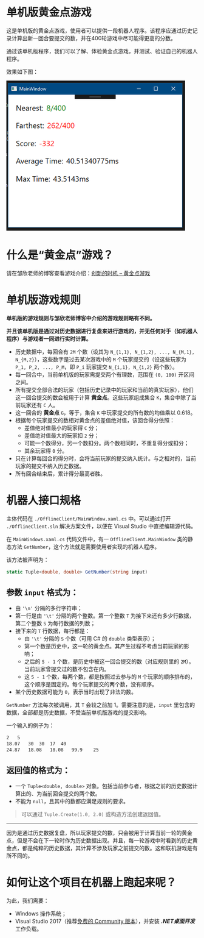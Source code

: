 # 单机版黄金点游戏
这是单机版的黄金点游戏，使用者可以提供一段机器人程序。该程序应通过历史记录计算出新一回合要提交的数，并在400轮游戏中尽可能得更高的分数。

通过该单机版程序，我们可以了解、体验黄金点游戏，并测试、验证自己的机器人程序。

效果如下图：

![Sample image](./sample.png)

# 什么是“黄金点”游戏？
请在邹欣老师的博客查看游戏介绍：[创新的时机 – 黄金点游戏](https://blog.csdn.net/SoftwareTeacher/article/details/25794525)

# 单机版游戏规则
**单机版的游戏规则与邹欣老师博客中介绍的游戏规则略有不同。**

**并且该单机版是通过对历史数据进行复盘来进行游戏的，并无任何对手（如机器人程序）与游戏者一同进行实时计算。**

- 历史数据中，每回合有 `2M` 个数（设其为 `N_{1,1}, N_{1,2}, ..., N_{M,1}, N_{M,2}`），这些数字是过去某次游戏中的 `M` 个玩家提交的（设这些玩家为 `P_1, P_2, ..., P_M`，即 `P_i` 玩家提交 `N_{i,1}, N_{i,2}` 两个数）。
- 每一回合中，当前单机版的玩家需提交两个有理数，范围在 `(0, 100)` 开区间之间。
- 所有提交全部合法的玩家（包括历史记录中的玩家和当前的真实玩家），他们这一回合提交的数会被用于计算 **黄金点**。这些玩家组成集合 `K`，集合中除了当前玩家还有 `C` 人。
- 这一回合的 **黄金点** `G`，等于，集合 `K` 中玩家提交的所有数的均值乘以 0.618。
- 根据每个玩家提交的数相对黄金点的差值绝对值，该回合得分依照：
    - 差值绝对值最小的玩家得 `C` 分；
    - 差值绝对值最大的玩家扣 `2` 分；
    - 可能一个数得分，另一个数扣分。两个数相同时，不重复得分或扣分；
    - 其余玩家得 `0` 分。
- 只在计算每回合的得分时，会将当前玩家的提交纳入统计。与之相对的，当前玩家的提交不纳入历史数据。
- 所有回合结束后，累计得分最高者胜。

# 机器人接口规格

主体代码在 `./OfflineClient/MainWindow.xaml.cs` 中。可以通过打开 `./OfflineClient.sln` 解决方案文件，以便在 Visual Studio 中直接编辑源代码。

在 `MainWindows.xaml.cs` 代码文件中，有一 `OfflineClient.MainWindow` 类的静态方法 `GetNumber`，这个方法就是需要使用者实现的机器人程序。

该方法被声明为：
```cs
static Tuple<double, double> GetNumber(string input)
```

## 参数 `input` 格式为：
- 由 `'\n'` 分隔的多行字符串；
- 第一行是由 `'\t'` 分隔的两个整数。第一个整数 `T` 为接下来还有多少行数据，第二个整数 `S` 为每行数据的列数；
- 接下来的 `T` 行数据，每行都是：
    - 由 `'\t'` 分隔的 `S` 个数（可用 C# 的 `double` 类型表示）；
    - 第一个数是历史中，这一轮的黄金点。其产生过程不考虑当前玩家的影响；
    - 之后的 `S - 1` 个数，是历史中被这一回合提交的数（对应规则里的 `2M`）。当前玩家曾提交过的数不包含在内。
    - 这 `S - 1` 个数，每两个数，都是按照过去参与的 `M` 个玩家的顺序排布的，这个顺序是固定的。每个玩家提交的两个数，没有顺序。
- 某个历史数据可能为 `0`，表示当时出现了非法的数。

`GetNumber` 方法每次被调用，其 `T` 会较之前加 1。需要注意的是，`input` 里包含的数据，全部都是历史数据，不受当前单机版游戏的提交影响。

一个输入的例子为：
```
2	5
18.07   30  30  17  40
24.87   18.08   18.08   99.9    25
```

## 返回值的格式为：
- 一个 `Tuple<double, double>` 对象。包括当前参与者，根据之前的历史数据计算出的、为当前回合提交的两个数。
- 不能为 `null`，且其中的数都应满足规则的要求。

> 可以通过 `Tuple.Create(1.0, 2.0)` 或构造方法创建返回值。

---
因为是通过历史数据复盘，所以玩家提交的数，只会被用于计算当前一轮的黄金点，但是不会在下一轮时作为历史数据出现。并且，每一轮游戏中时看到的历史黄金点，都是纯粹的历史数据，其计算不涉及玩家之前提交的数。这和联机游戏是有所不同的。

# 如何让这个项目在机器上跑起来呢？
为此，我们需要：
- Windows 操作系统；
- Visual Studio 2017（推荐[免费的 Community 版本](https://visualstudio.microsoft.com/zh-hans/vs/community/)），并安装 ***.NET桌面开发*** 工作负载。
